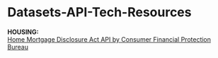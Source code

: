 # Datasets-API-Tech-Resources
<b>HOUSING:</b><br>
<a href="http://cfpb.github.io/api/hmda/index.html">Home Mortgage Disclosure Act API by Consumer Financial Protection Bureau</a><br>
